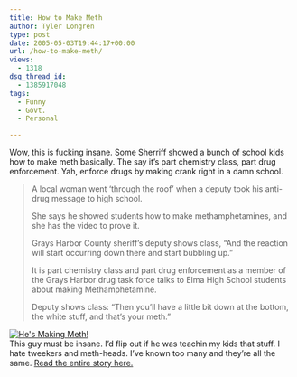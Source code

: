 ```yaml
---
title: How to Make Meth
author: Tyler Longren
type: post
date: 2005-05-03T19:44:17+00:00
url: /how-to-make-meth/
views:
  - 1318
dsq_thread_id:
  - 1385917048
tags:
  - Funny
  - Govt.
  - Personal

---
```

Wow, this is fucking insane. Some Sherriff showed a bunch of school kids how to make meth basically. The say it&#8217;s part chemistry class, part drug enforcement. Yah, enforce drugs by making crank right in a damn school.<!--adsense-->

> A local woman went &#8216;through the roof&#8217; when a deputy took his anti-drug message to high school.
> 
> She says he showed students how to make methamphetamines, and she has the video to prove it.
> 
> Grays Harbor County sheriff&#8217;s deputy shows class, &#8220;And the reaction will start occurring down there and start bubbling up.&#8221;
> 
> It is part chemistry class and part drug enforcement as a member of the Grays Harbor drug task force talks to Elma High School students about making Methamphetamine.
> 
> Deputy shows class: &#8220;Then you&#8217;ll have a little bit down at the bottom, the white stuff, and that&#8217;s your meth.&#8221; 

[<img src="https://i2.wp.com/www.longren.org/images/meth_demo.jpg?w=1100" alt="He's Making Meth!" data-recalc-dims="1" />][1]  
This guy must be insane. I&#8217;d flip out if he was teachin my kids that stuff. I hate tweekers and meth-heads. I&#8217;ve known too many and they&#8217;re all the same. [Read the entire story here.][1]

 [1]: http://www.komotv.com/stories/36626.htm
 [2]: #
